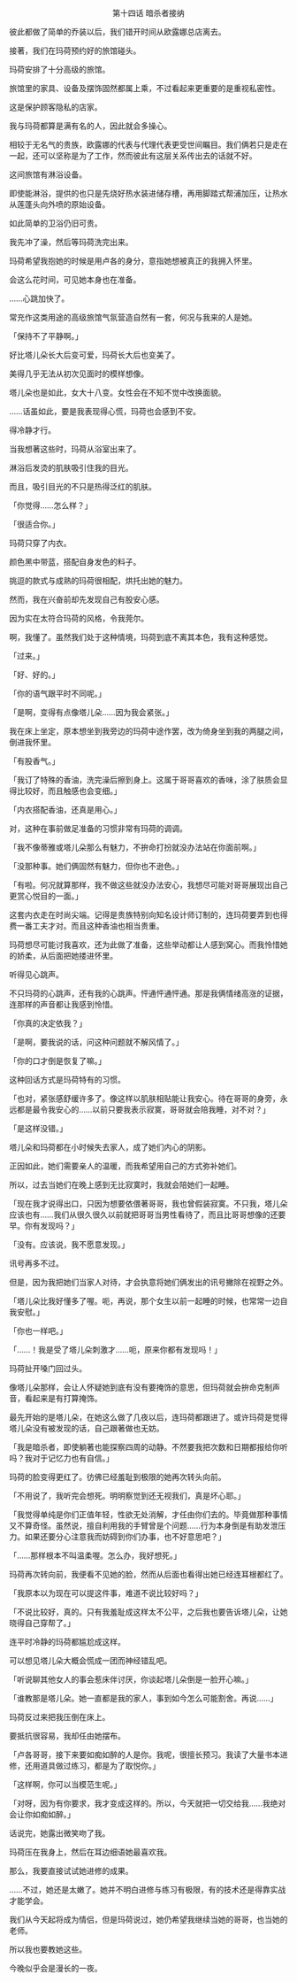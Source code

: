 <p align="center">第十四话 暗杀者接纳</p>

彼此都做了简单的乔装以后，我们错开时间从欧露娜总店离去。

接著，我们在玛荷预约好的旅馆碰头。

玛荷安排了十分高级的旅馆。

旅馆里的家具、设备及摆饰固然都属上乘，不过看起来更重要的是重视私密性。

这是保护顾客隐私的店家。

我与玛荷都算是满有名的人，因此就会多操心。

相较于无名气的贵族，欧露娜的代表与代理代表更受世间瞩目。我们俩若只是走在一起，还可以坚称是为了工作，然而彼此有这层关系传出去的话就不好。

这间旅馆有淋浴设备。

即使能淋浴，提供的也只是先烧好热水装进储存槽，再用脚踏式帮浦加压，让热水从莲蓬头向外喷的原始设备。

如此简单的卫浴仍旧可贵。

我先冲了澡，然后等玛荷洗完出来。

玛荷希望我抱她的时候是用卢各的身分，意指她想被真正的我拥入怀里。

会这么花时间，可见她本身也在准备。

……心跳加快了。

常充作这类用途的高级旅馆气氛营造自然有一套，何况与我来的人是她。

「保持不了平静啊。」

好比塔儿朵长大后变可爱，玛荷长大后也变美了。

美得几乎无法从初次见面时的模样想像。

塔儿朵也是如此，女大十八变。女性会在不知不觉中改换面貌。

……话虽如此，要是我表现得心慌，玛荷也会感到不安。

得冷静才行。

当我想著这些时，玛荷从浴室出来了。

淋浴后发烫的肌肤吸引住我的目光。

而且，吸引目光的不只是热得泛红的肌肤。

「你觉得……怎么样？」

「很适合你。」

玛荷只穿了内衣。

颜色黑中带蓝，搭配自身发色的料子。

挑逗的款式与成熟的玛荷很相配，烘托出她的魅力。

然而，我在兴奋前却先发现自己有股安心感。

因为实在太符合玛荷的风格，令我莞尔。

啊，我懂了。虽然我们处于这种情境，玛荷到底不离其本色，我有这种感觉。

「过来。」

「好、好的。」

「你的语气跟平时不同呢。」

「是啊，变得有点像塔儿朵……因为我会紧张。」

我在床上坐定，原本想坐到我旁边的玛荷中途作罢，改为倚身坐到我的两腿之间，倒进我怀里。

「有股香气。」

「我订了特殊的香油，洗完澡后擦到身上。这属于哥哥喜欢的香味，涂了肤质会显得比较好，而且触感也会变细。」

「内衣搭配香油，还真是用心。」

对，这种在事前做足准备的习惯非常有玛荷的调调。

「我不像蒂雅或塔儿朵那么有魅力，不拚命打扮就没办法站在你面前啊。」

「没那种事。她们俩固然有魅力，但你也不逊色。」

「有啦。何况就算那样，我不做这些就没办法安心，我想尽可能对哥哥展现出自己更赏心悦目的一面。」

这套内衣走在时尚尖端。记得是贵族特别向知名设计师订制的，连玛荷要弄到也得费一番工夫才对。而且这种香油也相当贵重。

玛荷想尽可能讨我喜欢，还为此做了准备，这些举动都让人感到窝心。而我怜惜她的娇柔，从后面把她搂进怀里。

听得见心跳声。

不只玛荷的心跳声，还有我的心跳声。怦通怦通怦通。那是我俩情绪高涨的证据，连那样的声音都让我感到怜惜。

「你真的决定依我？」

「是啊，要我说的话，问这种问题就不解风情了。」

「你的口才倒是恢复了嘛。」

这种回话方式是玛荷特有的习惯。

「也对，紧张感舒缓许多了。像这样以肌肤相贴能让我安心。待在哥哥的身旁，永远都是最令我安心的……以前只要我表示寂寞，哥哥就会陪我睡，对不对？」

「是这样没错。」

塔儿朵和玛荷都在小时候失去家人，成了她们内心的阴影。

正因如此，她们需要亲人的温暖，而我希望用自己的方式弥补她们。

所以，过去当她们在晚上感到无比寂寞时，我就会陪她们一起睡。

「现在我才说得出口，只因为想要依偎著哥哥，我也曾假装寂寞。不只我，塔儿朵应该也有……我们从很久很久以前就把哥哥当男性看待了，而且比哥哥想像的还要早。你有发现吗？」

「没有。应该说，我不愿意发现。」

讯号再多不过。

但是，因为我把她们当家人对待，才会执意将她们俩发出的讯号撇除在视野之外。

「塔儿朵比我好懂多了喔。呃，再说，那个女生以前一起睡的时候，也常常一边自我安慰。」

「你也一样吧。」

「……！我是受了塔儿朵刺激才……呃，原来你都有发现吗！」

玛荷扯开嗓门回过头。

像塔儿朵那样，会让人怀疑她到底有没有要掩饰的意思，但玛荷就会拚命克制声音，看起来是有打算掩饰。

最先开始的是塔儿朵，在她这么做了几夜以后，连玛荷都跟进了。或许玛荷是觉得塔儿朵没有被发现的话，自己跟著做也无妨。

「我是暗杀者，即使躺著也能探察四周的动静。不然要我把次数和日期都报给你听吗？我对于记忆力也有自信。」

玛荷的脸变得更红了。彷佛已经羞耻到极限的她再次转头向前。

「不用说了，我听完会想死。明明察觉到还无视我们，真是坏心耶。」

「我觉得单纯是你们正值年轻，性欲无处消解，才任由你们去的。毕竟做那种事情又不算奇怪。虽然说，擅自利用我的手臂曾是个问题……行为本身倒是有助发泄压力。如果还要分心注意我而妨碍到你们办事，也不好意思吧？」

「……那样根本不叫温柔喔。怎么办，我好想死。」

玛荷再次转向前，我便看不见她的脸，然而从后面也看得出她已经连耳根都红了。

「我原本以为现在可以提这件事，难道不说比较好吗？」

「不说比较好，真的。只有我羞耻成这样太不公平，之后我也要告诉塔儿朵，让她晓得自己穿帮了。」

连平时冷静的玛荷都尴尬成这样。

可以想见塔儿朵大概会慌成一团而神经错乱吧。

「听说聊其他女人的事会惹床伴讨厌，你谈起塔儿朵倒是一脸开心嘛。」

「谁教那是塔儿朵。她一直都是我的家人，事到如今怎么可能割舍。再说……」

玛荷反过来把我压倒在床上。

要抵抗很容易，我却任由她摆布。

「卢各哥哥，接下来要如痴如醉的人是你。我呢，很擅长预习。我读了大量书本进修，还用道具做过练习，都是为了取悦你。」

「这样啊，你可以当模范生呢。」

「对呀，因为有你要求，我才变成这样的。所以，今天就把一切交给我……我绝对会让你如痴如醉。」

话说完，她露出微笑吻了我。

玛荷压在我身上，然后在耳边细语她最喜欢我。

那么，我要直接试试她进修的成果。

……不过，她还是太嫩了。她并不明白进修与练习有极限，有的技术还是得靠实战才能学会。

我们从今天起将成为情侣，但是玛荷说过，她仍希望我继续当她的哥哥，也当她的老师。

所以我也要教她这些。

今晚似乎会是漫长的一夜。

